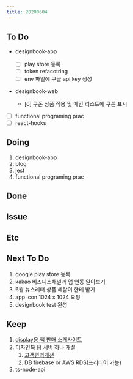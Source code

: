 ```yaml
---
title: 20200604
---
```


## To Do

- designbook-app

  - [ ] play store 등록
  - [ ] token refacotring
  - [ ] env 파일에 구글 api key 생성

- designbook-web
  - [o] 쿠폰 상품 적용 및 메인 리스트에 쿠폰 표시
- [ ] functional programing prac
- [ ] react-hooks

## Doing

1. designbook-app
2. blog
3. jest
4. functional programing prac

## Done

## Issue

## Etc

## Next To Do

1. google play store 등록
2. kakao 비즈니스채널과 앱 연동 알아보기
3. 6월 뉴스레터 상품 혜람이 한테 받기
4. app icon 1024 x 1024 요청
5. designbook test 완성

## Keep

1. [display용 책 판매 소개사이트](https://www.notion.so/664d830ecbd64cfd92ec8d22efa725fa)
2. 디자인북 용 서버 하나 개설
   1. [ 고객편의개선 ](https://www.notion.so/ec91e42cfe2a40da8c1f01f5d3c83c4a)
   2. DB firebase or AWS RDS(프리티어 가능)
3. ts-node-api

